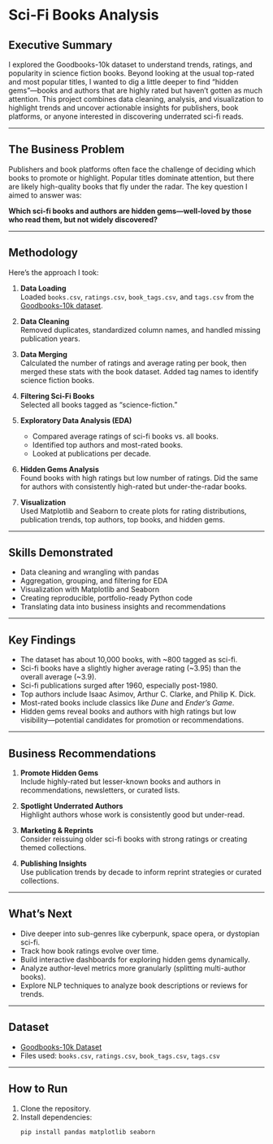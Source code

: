 # Sci-Fi Books Analysis

## Executive Summary
I explored the Goodbooks-10k dataset to understand trends, ratings, and popularity in science fiction books. Beyond looking at the usual top-rated and most popular titles, I wanted to dig a little deeper to find “hidden gems”—books and authors that are highly rated but haven’t gotten as much attention. This project combines data cleaning, analysis, and visualization to highlight trends and uncover actionable insights for publishers, book platforms, or anyone interested in discovering underrated sci-fi reads.

---

## The Business Problem
Publishers and book platforms often face the challenge of deciding which books to promote or highlight. Popular titles dominate attention, but there are likely high-quality books that fly under the radar. The key question I aimed to answer was:

**Which sci-fi books and authors are hidden gems—well-loved by those who read them, but not widely discovered?**

---

## Methodology
Here’s the approach I took:
1. **Data Loading**  
   Loaded `books.csv`, `ratings.csv`, `book_tags.csv`, and `tags.csv` from the [Goodbooks-10k dataset](https://github.com/zygmuntz/goodbooks-10k).

2. **Data Cleaning**  
   Removed duplicates, standardized column names, and handled missing publication years.

3. **Data Merging**  
   Calculated the number of ratings and average rating per book, then merged these stats with the book dataset. Added tag names to identify science fiction books.

4. **Filtering Sci-Fi Books**  
   Selected all books tagged as “science-fiction.”

5. **Exploratory Data Analysis (EDA)**  
   - Compared average ratings of sci-fi books vs. all books.  
   - Identified top authors and most-rated books.  
   - Looked at publications per decade.

6. **Hidden Gems Analysis**  
   Found books with high ratings but low number of ratings. Did the same for authors with consistently high-rated but under-the-radar books.

7. **Visualization**  
   Used Matplotlib and Seaborn to create plots for rating distributions, publication trends, top authors, top books, and hidden gems.

---

## Skills Demonstrated
- Data cleaning and wrangling with pandas  
- Aggregation, grouping, and filtering for EDA  
- Visualization with Matplotlib and Seaborn  
- Creating reproducible, portfolio-ready Python code  
- Translating data into business insights and recommendations

---

## Key Findings
- The dataset has about 10,000 books, with ~800 tagged as sci-fi.  
- Sci-fi books have a slightly higher average rating (~3.95) than the overall average (~3.9).  
- Sci-fi publications surged after 1960, especially post-1980.  
- Top authors include Isaac Asimov, Arthur C. Clarke, and Philip K. Dick.  
- Most-rated books include classics like *Dune* and *Ender’s Game*.  
- Hidden gems reveal books and authors with high ratings but low visibility—potential candidates for promotion or recommendations.

---

## Business Recommendations
1. **Promote Hidden Gems**  
   Include highly-rated but lesser-known books and authors in recommendations, newsletters, or curated lists.

2. **Spotlight Underrated Authors**  
   Highlight authors whose work is consistently good but under-read.

3. **Marketing & Reprints**  
   Consider reissuing older sci-fi books with strong ratings or creating themed collections.

4. **Publishing Insights**  
   Use publication trends by decade to inform reprint strategies or curated collections.

---

## What’s Next
- Dive deeper into sub-genres like cyberpunk, space opera, or dystopian sci-fi.  
- Track how book ratings evolve over time.  
- Build interactive dashboards for exploring hidden gems dynamically.  
- Analyze author-level metrics more granularly (splitting multi-author books).  
- Explore NLP techniques to analyze book descriptions or reviews for trends.

---

## Dataset
- [Goodbooks-10k Dataset](https://github.com/zygmuntz/goodbooks-10k)  
- Files used: `books.csv`, `ratings.csv`, `book_tags.csv`, `tags.csv`

---

## How to Run
1. Clone the repository.  
2. Install dependencies:  
   ```bash
   pip install pandas matplotlib seaborn
